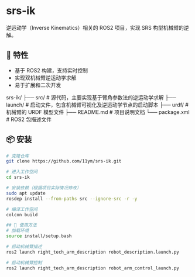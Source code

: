 # srs-ik

逆运动学（Inverse Kinematics）相关的 ROS2 项目，实现 SRS 构型机械臂的逆解。

## 🚀 特性

- 基于 ROS2 构建，支持实时控制
- 实现双机械臂逆运动学求解
- 易于扩展和二次开发

srs-ik/
├── src/                # 源代码，主要实现基于臂角参数法的逆运动学求解
├── launch/             # 启动文件，包含机械臂可视化及逆运动学节点的启动脚本
├── urdf/               # 机械臂的 URDF 模型文件
├── README.md           # 项目说明文档
└── package.xml         # ROS2 包描述文件




## 📦 安装

```bash
# 克隆仓库
git clone https://github.com/11ym/srs-ik.git

# 进入工作空间
cd srs-ik

# 安装依赖（根据项目实际情况修改）
sudo apt update
rosdep install --from-paths src --ignore-src -r -y

# 编译工作空间
colcon build

## 🔧 使用方法
# 加载环境
source install/setup.bash

# 启动机械臂描述
ros2 launch right_tech_arm_description robot_description.launch.py

# 启动机械臂控制
ros2 launch right_tech_arm_description robot_arm_control_launch.py
